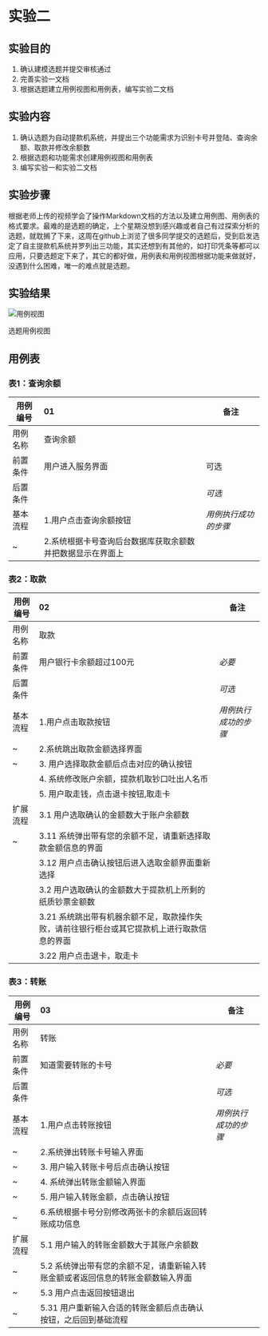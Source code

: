 # 实验二

## 实验目的

1. 确认建模选题并提交审核通过
2. 完善实验一文档
3. 根据选题建立用例视图和用例表，编写实验二文档

## 实验内容

1. 确认选题为自动提款机系统，并提出三个功能需求为识别卡号并登陆、查询余额、取款并修改余额数
2. 根据选题和功能需求创建用例视图和用例表
3. 编写实验一和实验二文档

## 实验步骤

​        根据老师上传的视频学会了操作Markdown文档的方法以及建立用例图、用例表的格式要求。最难的是选题的确定，上个星期没想到感兴趣或者自己有过探索分析的选题，就耽搁了下来，这周在github上浏览了很多同学提交的选题后，受到启发选定了自主提款机系统并罗列出三功能，其实还想到有其他的，如打印凭条等都可以应用，只要选题定下来了，其它的都好做，用例表和用例视图根据功能来做就好，没遇到什么困难，唯一的难点就是选题。

## 实验结果

![用例视图](./新model2.jpg)

选题用例视图



## 用例表


### 表1：查询余额

| 用例编号 | 01                                                         | 备注                 |
| -------- | :--------------------------------------------------------- | -------------------- |
| 用例名称 | 查询余额                                                   |                      |
| 前置条件 | 用户进入服务界面                                           | 可选                 |
| 后置条件 |                                                            | *可选*               |
| 基本流程 | 1.用户点击查询余额按钮                                     | *用例执行成功的步骤* |
| ~        | 2.系统根据卡号查询后台数据库获取余额数并把数据显示在界面上 |                      |



### 表2：取款

| 用例编号 | 02                                                           | 备注                 |
| -------- | :----------------------------------------------------------- | -------------------- |
| 用例名称 | 取款                                                         |                      |
| 前置条件 | 用户银行卡余额超过100元                                      | *必要*               |
| 后置条件 |                                                              | *可选*               |
| 基本流程 | 1.用户点击取款按钮                                           | *用例执行成功的步骤* |
| ~        | 2.系统跳出取款金额选择界面                                   |                      |
| ~        | 3. 用户选择取款金额后点击对应的确认按钮                      |                      |
|          | 4. 系统修改账户余额，提款机取钞口吐出人名币                  |                      |
|          | 5. 用户取走钱，点击退卡按钮,取走卡                           |                      |
| 扩展流程 | 3.1 用户选取确认的金额数大于账户余额数                       |                      |
| ~        | 3.11 系统弹出带有您的余额不足，请重新选择取款金额信息的界面  |                      |
|          | 3.12 用户点击确认按钮后进入选取金额界面重新选择              |                      |
|          | 3.2 用户选取确认的金额数大于提款机上所剩的纸质钞票金额数     |                      |
|          | 3.21 系统跳出带有机器余额不足，取款操作失败，请前往银行柜台或其它提款机上进行取款信息的界面 |                      |
|          | 3.22 用户点击退卡，取走卡                                    |                      |



### 表3：转账

| 用例编号 | 03                                                           | 备注                 |
| -------- | :----------------------------------------------------------- | -------------------- |
| 用例名称 | 转账                                                         |                      |
| 前置条件 | 知道需要转账的卡号                                           | *必要*               |
| 后置条件 |                                                              | *可选*               |
| 基本流程 | 1.用户点击转账按钮                                           | *用例执行成功的步骤* |
| ~        | 2.系统弹出转账卡号输入界面                                   |                      |
| ~        | 3. 用户输入转账卡号后点击确认按钮                            |                      |
| ~        | 4. 系统弹出转账金额输入界面                                  |                      |
| ~        | 5. 用户输入转账金额，点击确认按钮                            |                      |
| ~        | 6.系统根据卡号分别修改两张卡的余额后返回转账成功信息         |                      |
| 扩展流程 | 5.1 用户输入的转账金额数大于其账户余额数                     |                      |
| ~        | 5.2 系统弹出带有您的余额不足，请重新输入转账金额或者返回信息的转账金额数输入界面 |                      |
| ~        | 5.3 用户点击返回按钮退出                                     |                      |
| ~        | 5.31 用户重新输入合适的转账金额后点击确认按钮，之后回到基础流程 |                      |